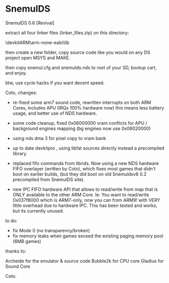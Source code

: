 # SnemulDS
SnemulDS 0.6 [Revival]

extract all four linker files (linker_files.zip) on this directory:

<path to devkitpro folder>\devkitARM\arm-none-eabi\lib


then create a new folder, copy source code like you would on any DS project
open MSYS and MAKE. 

then copy snemul.cfg and snemulds.nds to root of your SD, bootup cart, and enjoy.

btw, use cycle hacks if you want decent speed.


Coto, changes:

-   re-fixed some arm7 sound code, rewritten interrupts on both ARM Cores, includes APU     (IRQs 100% hardware now)
    this means less battery usage, and better use of NDS hardware.

-   some code cleanup, fixed 0x06000000 vram conflicts for APU / background engines mapping (bg engines now use 0x06020000)

-   using nds dma 3 for pixel copy to vram bank

-   up to date devkitpro , using libfat sources directly instead a precompiled library.

-   replaced fifo commands from libnds. Now using a new NDS hardware FIFO overlayer (written by Coto), which fixes
    most games that didn't boot on earlier builds, (but they did boot on old Snemuldsv6 0.2 precompiled from SnemulDS site).

-   new IPC FIFO hardware API that allows to read/write from map that is ONLY available to the other ARM Core.
    Ie: You want to read/write 0x037f8000 which is ARM7-only, now you can from ARM9! with VERY little overhead due to hardware IPC.
    This has been tested and works, but its currently unused.
    
to do:

-   fix Mode 0 (no transparency/broken)
-   fix memory leaks when games exceed the existing paging memory pool (6MB games)


thanks to:

Archeide for the emulator & source code
Bubble2k for CPU core
Gladius for Sound Core


Coto.

